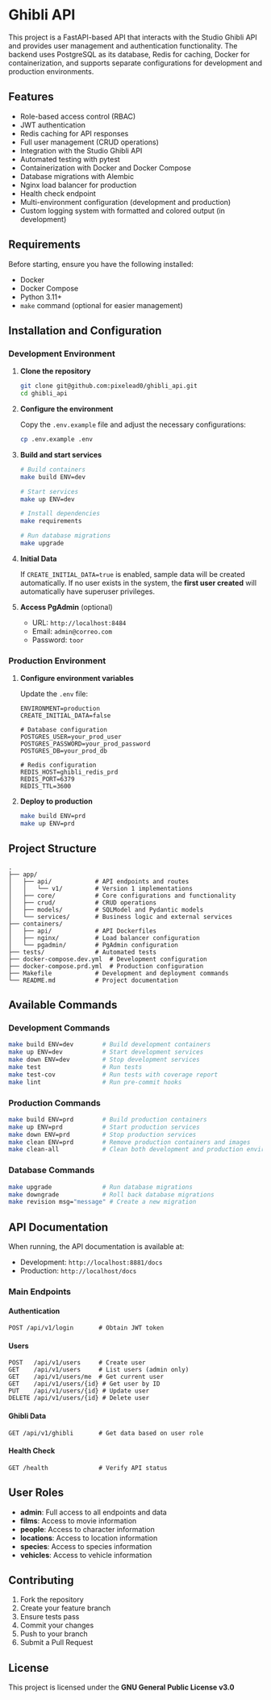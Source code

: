 # Ghibli API

This project is a FastAPI-based API that interacts with the Studio Ghibli API and provides user management and authentication functionality. The backend uses PostgreSQL as its database, Redis for caching, Docker for containerization, and supports separate configurations for development and production environments.

## Features

- Role-based access control (RBAC)
- JWT authentication
- Redis caching for API responses
- Full user management (CRUD operations)
- Integration with the Studio Ghibli API
- Automated testing with pytest
- Containerization with Docker and Docker Compose
- Database migrations with Alembic
- Nginx load balancer for production
- Health check endpoint
- Multi-environment configuration (development and production)
- Custom logging system with formatted and colored output (in development)

## Requirements

Before starting, ensure you have the following installed:

- Docker
- Docker Compose
- Python 3.11+
- `make` command (optional for easier management)

## Installation and Configuration

### Development Environment

1. **Clone the repository**

   ```bash
   git clone git@github.com:pixelead0/ghibli_api.git
   cd ghibli_api
   ```

2. **Configure the environment**

   Copy the `.env.example` file and adjust the necessary configurations:
   
   ```bash
   cp .env.example .env
   ```

3. **Build and start services**

   ```bash
   # Build containers
   make build ENV=dev

   # Start services
   make up ENV=dev

   # Install dependencies
   make requirements

   # Run database migrations
   make upgrade
   ```

4. **Initial Data**

   If `CREATE_INITIAL_DATA=true` is enabled, sample data will be created automatically. 
   If no user exists in the system, the **first user created** will automatically have superuser privileges.


5. **Access PgAdmin** (optional)

   - URL: `http://localhost:8484`
   - Email: `admin@correo.com`
   - Password: `toor`

### Production Environment

1. **Configure environment variables**

   Update the `.env` file:

   ```env
   ENVIRONMENT=production
   CREATE_INITIAL_DATA=false
   
   # Database configuration
   POSTGRES_USER=your_prod_user
   POSTGRES_PASSWORD=your_prod_password
   POSTGRES_DB=your_prod_db
   
   # Redis configuration
   REDIS_HOST=ghibli_redis_prd
   REDIS_PORT=6379
   REDIS_TTL=3600
   ```

2. **Deploy to production**

   ```bash
   make build ENV=prd
   make up ENV=prd
   ```

## Project Structure

```
.
├── app/
│   ├── api/            # API endpoints and routes
│   │   └── v1/         # Version 1 implementations
│   ├── core/           # Core configurations and functionality
│   ├── crud/           # CRUD operations
│   ├── models/         # SQLModel and Pydantic models
│   └── services/       # Business logic and external services
├── containers/
│   ├── api/            # API Dockerfiles
│   ├── nginx/          # Load balancer configuration
│   └── pgadmin/        # PgAdmin configuration
├── tests/              # Automated tests
├── docker-compose.dev.yml  # Development configuration
├── docker-compose.prd.yml  # Production configuration
├── Makefile            # Development and deployment commands
└── README.md           # Project documentation
```

## Available Commands

### Development Commands

```bash
make build ENV=dev        # Build development containers
make up ENV=dev           # Start development services
make down ENV=dev         # Stop development services
make test                 # Run tests
make test-cov             # Run tests with coverage report
make lint                 # Run pre-commit hooks
```

### Production Commands

```bash
make build ENV=prd        # Build production containers
make up ENV=prd           # Start production services
make down ENV=prd         # Stop production services
make clean ENV=prd        # Remove production containers and images
make clean-all            # Clean both development and production environments
```

### Database Commands

```bash
make upgrade              # Run database migrations
make downgrade            # Roll back database migrations
make revision msg="message" # Create a new migration
```

## API Documentation

When running, the API documentation is available at:

- Development: `http://localhost:8881/docs`
- Production: `http://localhost/docs`

### Main Endpoints

#### Authentication
```
POST /api/v1/login       # Obtain JWT token
```

#### Users
```
POST   /api/v1/users     # Create user
GET    /api/v1/users     # List users (admin only)
GET    /api/v1/users/me  # Get current user
GET    /api/v1/users/{id} # Get user by ID
PUT    /api/v1/users/{id} # Update user
DELETE /api/v1/users/{id} # Delete user
```

#### Ghibli Data
```
GET /api/v1/ghibli       # Get data based on user role
```

#### Health Check
```
GET /health              # Verify API status
```

## User Roles

- **admin**: Full access to all endpoints and data
- **films**: Access to movie information
- **people**: Access to character information
- **locations**: Access to location information
- **species**: Access to species information
- **vehicles**: Access to vehicle information

## Contributing

1. Fork the repository
2. Create your feature branch
3. Ensure tests pass
4. Commit your changes
5. Push to your branch
6. Submit a Pull Request

## License

This project is licensed under the **GNU General Public License v3.0**
